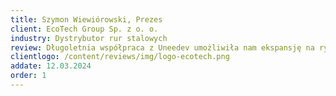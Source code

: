 ```yaml
---
title: Szymon Wiewiórowski, Prezes
client: EcoTech Group Sp. z o. o.
industry: Dystrybutor rur stalowych 
review: Długoletnia współpraca z Uneedev umożliwiła nam ekspansję na rynki europejskie. To, co wydawało się niemożliwe, stało się rzeczywistością.
clientlogo: /content/reviews/img/logo-ecotech.png
addate: 12.03.2024
order: 1
---
```


